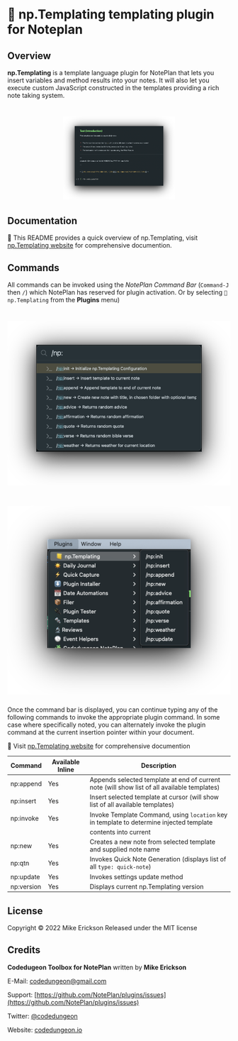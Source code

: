 # 🧩 np.Templating templating plugin for Noteplan

## Overview
**np.Templating** is a template language plugin for NotePlan that lets you insert variables and method results into your notes. It will also let you execute custom JavaScript constructed in the templates providing a rich note taking system.

<h1 align="center">
    <img src="docs/images/npTemplating-intro.png" width="50%" height="50%" alt="np.Templating">
</h1>

## Documentation
📖 This README provides a quick overview of np.Templating, visit [np.Templating website](https://nptemplating-docs.netlify.app/) for comprehensive documention.

## Commands
All commands can be invoked using the _NotePlan Command Bar_ (`Command-J` then ` / `) which NotePlan has reserved for plugin activation. Or by selecting `🧩 np.Templating` from the **Plugins** menu)

<h1 align="center">
    <img src="docs/images/command-bar.png" alt="np.Templating Command Bar">
</h1>

<h1 align="center">
    <img src="docs/images/menu.png" alt="np.Templating Menu">
</h1>

Once the command bar is displayed, you can continue typing any of the following commands to invoke the appropriate plugin command.  In some case where specifically noted, you can alternately invoke the plugin command at the current insertion pointer within your document.

📖 Visit [np.Templating website](https://nptemplating-docs.netlify.app/) for comprehensive documention

| Command                 | Available Inline | Description                                                                                        |
| ----------------------- | ----------------- | ------------------------------------------------------------------------------------------------- |
| np:append               | Yes               | Appends selected template at end of current note (will show list of all available templates)      |
| np:insert               | Yes               | Insert selected template at cursor (will show list of all available templates)                    |
| np:invoke               | Yes               | Invoke Template Command, using `location` key in template to determine injected template          |
|                         |                   | contents into current                                                                             |
| np:new                  | Yes               | Creates a new note from selected template and supplied note name                                  |
| np:qtn                  | Yes               | Invokes Quick Note Generation (displays list of all `type: quick-note`)                           |
| np:update               | Yes               | Invokes settings update method                                                                    |
| np:version              | Yes               | Displays current np.Templating version                                                            |

## License

Copyright &copy; 2022 Mike Erickson
Released under the MIT license

## Credits

**Codedugeon Toolbox for NotePlan** written by **Mike Erickson**

E-Mail: [codedungeon@gmail.com](mailto:codedungeon@gmail.com)

Support: [https://github.com/NotePlan/plugins/issues](https://github.com/NotePlan/plugins/issues)

Twitter: [@codedungeon](http://twitter.com/codedungeon)

Website: [codedungeon.io](http://codedungeon.io)
